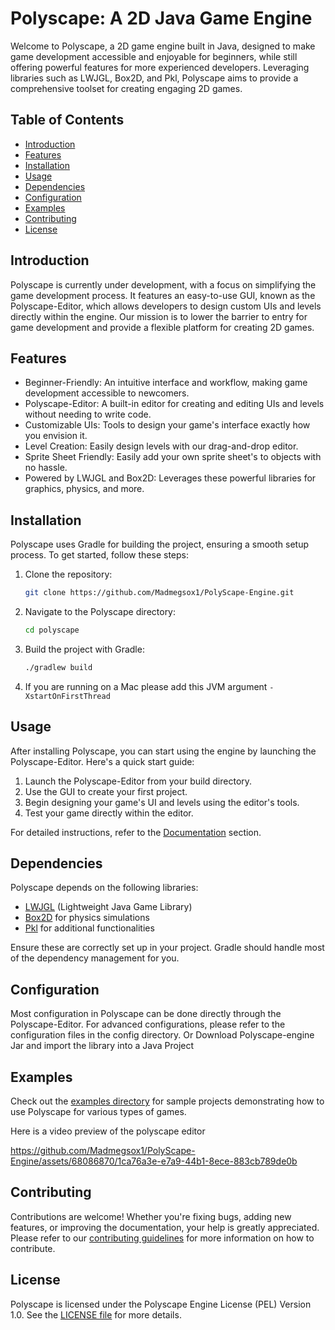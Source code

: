 # Polyscape: A 2D Java Game Engine

Welcome to Polyscape, a 2D game engine built in Java, designed to make game development accessible and enjoyable for
beginners, while still offering powerful features for more experienced developers. Leveraging libraries such as LWJGL,
Box2D, and Pkl, Polyscape aims to provide a comprehensive toolset for creating engaging 2D games.



## Table of Contents

- [Introduction](#introduction)
- [Features](#features)
- [Installation](#installation)
- [Usage](#usage)
- [Dependencies](#dependencies)
- [Configuration](#configuration)
- [Examples](#examples)
- [Contributing](#contributing)
- [License](#license)

## Introduction


Polyscape is currently under development, with a focus on simplifying the game development process. It features an
easy-to-use GUI, known as the Polyscape-Editor, which allows developers to design custom UIs and levels directly within
the engine. Our mission is to lower the barrier to entry for game development and provide a flexible platform for
creating 2D games.

## Features

- Beginner-Friendly: An intuitive interface and workflow, making game development accessible to newcomers.
- Polyscape-Editor: A built-in editor for creating and editing UIs and levels without needing to write code.
- Customizable UIs: Tools to design your game's interface exactly how you envision it.
- Level Creation: Easily design levels with our drag-and-drop editor.
- Sprite Sheet Friendly: Easily add your own sprite sheet's to objects with no hassle.
- Powered by LWJGL and Box2D: Leverages these powerful libraries for graphics, physics, and more.

## Installation

Polyscape uses Gradle for building the project, ensuring a smooth setup process. To get started, follow these steps:

1. Clone the repository:
     ```bash
    git clone https://github.com/Madmegsox1/PolyScape-Engine.git
     ```
2. Navigate to the Polyscape directory:
     ```bash
     cd polyscape
     ```
3. Build the project with Gradle:

     ```bash
    ./gradlew build
     ```
4. If you are running on a Mac please add this JVM argument `-XstartOnFirstThread` 

## Usage

After installing Polyscape, you can start using the engine by launching the Polyscape-Editor. Here's a quick start
guide:

1. Launch the Polyscape-Editor from your build directory.
2. Use the GUI to create your first project.
3. Begin designing your game's UI and levels using the editor's tools.
4. Test your game directly within the editor.

For detailed instructions, refer to the [Documentation](#documentation) section.

## Dependencies

Polyscape depends on the following libraries:

- [LWJGL](https://www.lwjgl.org/) (Lightweight Java Game Library)
- [Box2D](https://box2d.org/) for physics simulations
- [Pkl](https://pkl-lang.org/) for additional functionalities

Ensure these are correctly set up in your project. Gradle should handle most of the dependency management for you.

## Configuration

Most configuration in Polyscape can be done directly through the Polyscape-Editor. For advanced configurations, please
refer to the configuration files in the config directory. Or Download Polyscape-engine Jar and import the library into a Java Project

## Examples

Check out the [examples directory](https://github.com/Madmegsox1/PolyScape-Engine/tree/master/src/test/java/org/polyscape/test) for sample projects demonstrating how to use Polyscape for various types of games.

Here is a video preview of the polyscape editor


https://github.com/Madmegsox1/PolyScape-Engine/assets/68086870/1ca76a3e-e7a9-44b1-8ece-883cb789de0b



## Contributing

Contributions are welcome! Whether you're fixing bugs, adding new features, or improving the documentation, your help is
greatly appreciated. Please refer to our [contributing guidelines](https://github.com/Madmegsox1/PolyScape-Engine/blob/master/CONTRIBUTING.md) for more information on how to contribute.

## License

Polyscape is licensed under the Polyscape Engine License (PEL) Version 1.0. See the [LICENSE file](https://github.com/Madmegsox1/PolyScape-Engine/blob/master/LICENSE.md) for more details.

[comment]: # (This actually is the most platform independent comment)



[comment]: # (## Troubleshooting TODO)

[comment]: # (For common issues and their solutions, see the Troubleshooting section of our documentation. If you encounter any)

[comment]: # (problems not covered there, please open an issue on our GitHub repository.)

[comment]: # (## Documentation TODO)

[comment]: # (Comprehensive documentation is available here link to documentation. It includes detailed guides on getting started,)

[comment]: # (using the Polyscape-Editor, and developing your first game.)
